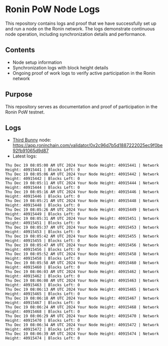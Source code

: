 # Ronin PoW Node Logs

This repository contains logs and proof that we have successfully set up and run a node on the Ronin network. The logs demonstrate continuous node operation, including synchronization details and performance.

## Contents

- Node setup information
- Synchronization logs with block height details
- Ongoing proof of work logs to verify active participation in the Ronin network

## Purpose

This repository serves as documentation and proof of participation in the Ronin PoW testnet.

## Logs

- [Third Bunny](https://thirdbunny.xyz/) node: https://app.roninchain.com/validator/0x2c96d7b5d1887222025ec9f0be92fb91065d9d87
- Latest logs:
```
Thu Dec 19 08:05:00 AM UTC 2024 Your Node Height: 40915441 | Network Height: 40915441 | Blocks Left: 0
Thu Dec 19 08:05:06 AM UTC 2024 Your Node Height: 40915442 | Network Height: 40915442 | Blocks Left: 0
Thu Dec 19 08:05:11 AM UTC 2024 Your Node Height: 40915444 | Network Height: 40915444 | Blocks Left: 0
Thu Dec 19 08:05:16 AM UTC 2024 Your Node Height: 40915446 | Network Height: 40915446 | Blocks Left: 0
Thu Dec 19 08:05:21 AM UTC 2024 Your Node Height: 40915448 | Network Height: 40915448 | Blocks Left: 0
Thu Dec 19 08:05:26 AM UTC 2024 Your Node Height: 40915449 | Network Height: 40915449 | Blocks Left: 0
Thu Dec 19 08:05:31 AM UTC 2024 Your Node Height: 40915451 | Network Height: 40915451 | Blocks Left: 0
Thu Dec 19 08:05:37 AM UTC 2024 Your Node Height: 40915453 | Network Height: 40915453 | Blocks Left: 0
Thu Dec 19 08:05:42 AM UTC 2024 Your Node Height: 40915455 | Network Height: 40915455 | Blocks Left: 0
Thu Dec 19 08:05:47 AM UTC 2024 Your Node Height: 40915456 | Network Height: 40915456 | Blocks Left: 0
Thu Dec 19 08:05:52 AM UTC 2024 Your Node Height: 40915458 | Network Height: 40915458 | Blocks Left: 0
Thu Dec 19 08:05:58 AM UTC 2024 Your Node Height: 40915460 | Network Height: 40915460 | Blocks Left: 0
Thu Dec 19 08:06:03 AM UTC 2024 Your Node Height: 40915462 | Network Height: 40915462 | Blocks Left: 0
Thu Dec 19 08:06:08 AM UTC 2024 Your Node Height: 40915463 | Network Height: 40915463 | Blocks Left: 0
Thu Dec 19 08:06:13 AM UTC 2024 Your Node Height: 40915465 | Network Height: 40915465 | Blocks Left: 0
Thu Dec 19 08:06:18 AM UTC 2024 Your Node Height: 40915467 | Network Height: 40915467 | Blocks Left: 0
Thu Dec 19 08:06:24 AM UTC 2024 Your Node Height: 40915468 | Network Height: 40915468 | Blocks Left: 0
Thu Dec 19 08:06:29 AM UTC 2024 Your Node Height: 40915470 | Network Height: 40915470 | Blocks Left: 0
Thu Dec 19 08:06:34 AM UTC 2024 Your Node Height: 40915472 | Network Height: 40915472 | Blocks Left: 0
Thu Dec 19 08:06:39 AM UTC 2024 Your Node Height: 40915474 | Network Height: 40915474 | Blocks Left: 0
```
